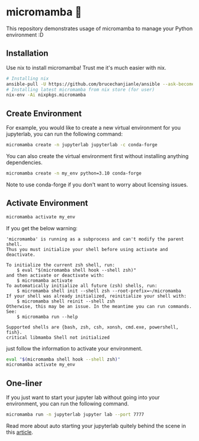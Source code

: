 # micromamba 🐍

This repository demonstrates usage of micromamba to manage your Python environment :D

## Installation

Use nix to install micromamba! Trust me it's much easier with nix.  

```bash
# Installing nix
ansible-pull -U https://github.com/brucechanjianle/ansible --ask-become-pass --tags nix
# Installing latest micromamba from nix store (for user)
nix-env -Ai nixpkgs.micromamba
```

## Create Environment

For example, you would like to create a new virtual environment
for you jupyterlab, you can run the following command:  

```bash
micromamba create -n jupyterlab jupyterlab -c conda-forge
```

You can also create the virtual environment first without installing
anything dependencies.  

```bash
micromamba create -n my_env python=3.10 conda-forge
```

Note to use conda-forge if you don't want to worry about licensing issues.  

## Activate Environment

```bash
micromamba activate my_env
```

If you get the below warning:  
```
'micromamba' is running as a subprocess and can't modify the parent shell.
Thus you must initialize your shell before using activate and deactivate.

To initialize the current zsh shell, run:
    $ eval "$(micromamba shell hook --shell zsh)"
and then activate or deactivate with:
    $ micromamba activate
To automatically initialize all future (zsh) shells, run:
    $ micromamba shell init --shell zsh --root-prefix=~/micromamba
If your shell was already initialized, reinitialize your shell with:
    $ micromamba shell reinit --shell zsh
Otherwise, this may be an issue. In the meantime you can run commands. See:
    $ micromamba run --help

Supported shells are {bash, zsh, csh, xonsh, cmd.exe, powershell, fish}.
critical libmamba Shell not initialized
```

 just follow the information to activate your environment.  
```bash
eval "$(micromamba shell hook --shell zsh)"
micromamba activate my_env
````

## One-liner

If you just want to start your jupyter lab without going into your environment,
you can run the following command.  

```bash
micromamba run -n jupyterlab jupyter lab --port 7777
```

Read more about auto starting your jupyterlab quitely behind the scene in this
[article]().
